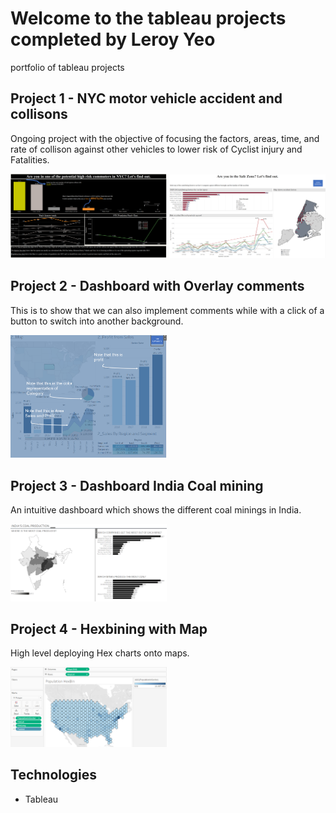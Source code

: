 # Welcome to the tableau projects completed by Leroy Yeo
portfolio of tableau projects

## Project 1 - NYC motor vehicle accident and collisons
Ongoing project with the objective of focusing the factors, areas, time, and rate of collison against other vehicles to lower risk of Cyclist injury and Fatalities.

<img alt="Motor Vehicle collisons" src="project1/dashboard1-BigPicture.PNG" width=250>
<img alt="Motor Vehicle collisons" src="project1/NYCaccident.PNG" width=250>


## Project 2 - Dashboard with Overlay comments
This is to show that we can also implement comments while with a click of a button to switch into another background.

<img alt="dashboardoverlay" src="project2/dashboardOverlay.PNG" width=250>

## Project 3 - Dashboard India Coal mining
An intuitive dashboard which shows the different coal minings in India.  

<img alt="coalmining" src="project3/Indiacoalmining.PNG" width=250>

## Project 4 - Hexbining with Map 
High level deploying Hex charts onto maps. 

<img alt="Hex bininng" src="project4/hexbin.PNG" width=250>


## Technologies
* Tableau
